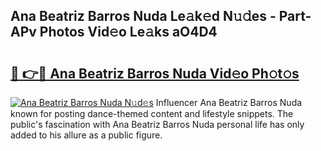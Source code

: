 ## Ana Beatriz Barros Nuda Le𝚊k𝚎d N𝚞𝚍es - Part-APv Photos Vid𝚎o Le𝚊ks aO4D4

# <h2><a href="http://fbeyfdz.evod.top/?m=Ana+Beatriz+Barros+Nuda">🔗 👉🔴 Ana Beatriz Barros Nuda Vid𝚎o Ph𝚘t𝚘s</a></h2>

[![Ana Beatriz Barros Nuda N𝚞d𝚎s](https://i.imgur.com/8V9OHl7.gif)](http://fbeyfdz.evod.top/?m=Ana+Beatriz+Barros+Nuda)
Influencer Ana Beatriz Barros Nuda known for posting dance-themed content and lifestyle snippets. The public's fascination with Ana Beatriz Barros Nuda personal life has only added to his allure as a public figure. 
